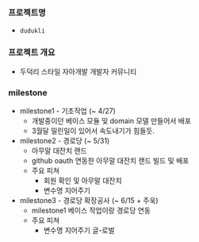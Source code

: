 ### 프로젝트명
* `dudukli`

### 프로젝트 개요
* 두덕리 스타일 자아개발 개발자 커뮤니티

### milestone
* milestone1 - 기초작업 (~ 4/27)
    * 개발중이던 베이스 모듈 및 domain 모델 만들어서 배포
    * 3월달 밀린일이 있어서 속도내기가 힘들듯.
* milestone2 - 경로당 (~ 5/31)
    * 아무말 대잔치 랜드
    * github oauth 연동한 아무말 대잔치 랜드 빌드 및 배포
    * 주요 피쳐
      * 회원 확인 및 아무말 대잔치
      * 변수명 지어주기
* milestone3 - 경로당 확장공사 (~ 6/15 + 주욱)
    * milestone1 베이스 작업이랑 경로당 연동
    * 주요 피쳐
      * 변수명 지어주기 글-로벌
